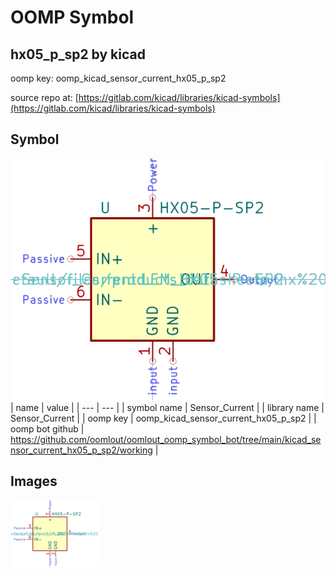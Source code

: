 # OOMP Symbol  
## hx05_p_sp2  by kicad  
  
oomp key: oomp_kicad_sensor_current_hx05_p_sp2  
  
source repo at: [https://gitlab.com/kicad/libraries/kicad-symbols](https://gitlab.com/kicad/libraries/kicad-symbols)  
## Symbol  
  
[![working.png](working_600.png)](working.png)  
| name | value | 
| --- | --- | 
| symbol name | Sensor_Current | 
| library name | Sensor_Current | 
| oomp key | oomp_kicad_sensor_current_hx05_p_sp2 | 
| oomp bot github | https://github.com/oomlout/oomlout_oomp_symbol_bot/tree/main/kicad_sensor_current_hx05_p_sp2/working | 
## Images  
  
[![working.png](working_140.png)](working.png)  
